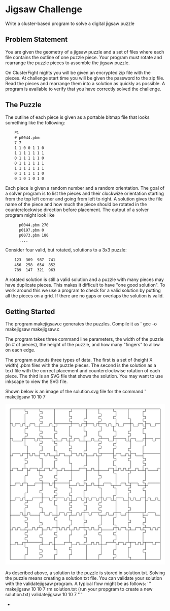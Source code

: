 # Jigsaw Challenge
Write a cluster-based program to solve a digital jigsaw puzzle


## Problem Statement
You are given the geometry of a jigsaw puzzle and a set of files
where each file contains the outline of one puzzle piece.  Your
program must rotate and rearrange the puzzle pieces to assemble
the jigsaw puzzle.

On ClusterFight nights you will be given an encrypted zip file
with the pieces.  At challenge start time you will be given the
password to the zip file.  Read the pieces and rearrange them
into a solution as quickly as possible.  A program is available
to verify that you have correctly solved the challenge.


## The Puzzle
The outline of each piece is given as a portable bitmap file
that looks something like the following:
```
    P1
    # p0044.pbm
    7 7
    1 1 0 0 1 1 0
    1 1 1 1 1 1 1
    0 1 1 1 1 1 0
    0 1 1 1 1 1 1
    1 1 1 1 1 1 1
    0 1 1 1 1 1 0
    0 1 0 1 0 1 0

```
Each piece is given a random number and a random orientation.  The goal
of a solver program is to list the pieces and their clockwize orientation
starting from the top left corner and going from left to right.  A
solution gives the file name of the piece and how much the piece should
be rotated in the counterclockwise direction before placement.  The
output of a solver program might look like
```
      p0044.pbm 270
      p0197.pbm 0
      p0073.pbm 180
      ....
```

Consider four valid, but rotated, solutions to a 3x3 puzzle:
```
    123  369  987  741
    456  258  654  852
    789  147  321  963
```
A rotated solution is still a valid solution and a puzzle with many
pieces may have duplicate pieces.  This makes it difficult to have
"one good solution".  To work around this we use a program to check
for a valid solution by putting all the pieces on a grid.  If there
are no gaps or overlaps the solution is valid.



## Getting Started
The program makejigsaw.c generates the puzzles.  Compile it as
' gcc -o makejigsaw makejigsaw.c

The program takes three command line parameters, the width of the
puzzle (in # of pieces), the height of the puzzle, and how many
"fingers" to allow on each edge.  

The program outputs three types of data.  The first is a set of
(height X width) .pbm files with the puzzle pieces.  The second
is the solution as a text file with the correct placement and
counterclockwise rotation of each piece.  The third is an SVG
file that shows the solution.  You may want to use inkscape to
view the SVG file.  

Shown below is an image of the solution.svg file for the command
' makejigsaw 10 10 7


![makejigsaw 10 10 7](images/solution.png)


As described above, a solution to the puzzle is stored in solution.txt.
Solving the puzzle means creating a solution.txt file.  You can validate
your solution with the validatejigsaw program.  A typical flow might be
as follows:
'''
   makejigsaw 10 10 7
   rm solution.txt
   (run your propgram to create a new solution.txt)
   validatejigsaw 10 10 7
'''

-

